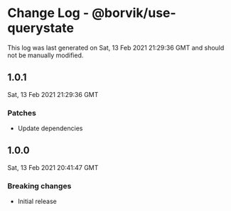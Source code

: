 # Change Log - @borvik/use-querystate

This log was last generated on Sat, 13 Feb 2021 21:29:36 GMT and should not be manually modified.

## 1.0.1
Sat, 13 Feb 2021 21:29:36 GMT

### Patches

- Update dependencies

## 1.0.0
Sat, 13 Feb 2021 20:41:47 GMT

### Breaking changes

- Initial release

